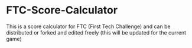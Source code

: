 # FTC-Score-Calculator
This is a score calculator for FTC (First Tech Challenge) and can be distributed or forked and edited freely (this will be updated for the current game)

